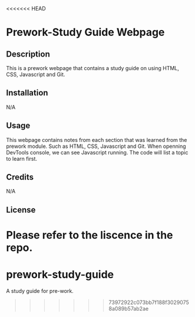 <<<<<<< HEAD
# Prework-Study Guide Webpage

## Description

This is a prework webpage that contains a study guide on using HTML, CSS, Javascript and Git. 

## Installation

N/A

## Usage

This webpage contains notes from each section that was learned from the prework module. Such as HTML, CSS, Javascript and Git. When openning DevTools console, we can see Javascript running. The code will list a topic to learn first.

## Credits

N/A

## License

Please refer to the liscence in the repo.
=======
# prework-study-guide
A study guide for pre-work.
>>>>>>> 73972922c073bb7f188f30290758a089b57ab2ae
